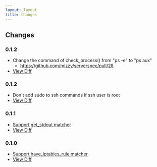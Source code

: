 ```yaml
---
layout: layout
title: changes
---
```


## Changes

### 0.1.2

 * Change the command of check_process() from "ps -e" to "ps aux"
   * https://github.com/mizzy/serverspec/pull/28
 * [View Diff](https://github.com/mizzy/serverspec/compare/v0.1.2...v0.1.3)

### 0.1.2

 * Don't add sudo to ssh commands if ssh user is root
 * [View Diff](https://github.com/mizzy/serverspec/compare/v0.1.1...v0.1.2)

### 0.1.1

 * [Support get_stdout matcher](/matchers.html#commands)
 * [View Diff](https://github.com/mizzy/serverspec/compare/v0.1.0...v0.1.1)

### 0.1.0

 * [Support have\_iptables\_rule matcher](/matchers.html#iptables)
 * [View Diff](https://github.com/mizzy/serverspec/compare/v0.0.19...v0.1.0)
